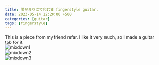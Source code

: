 ```yaml
---
title: 陽だまりにて和む猫 fingerstyle guitar.
date: 2023-05-14 12:20:00 +500
categories: [guitar]
tags: [fingerstyle]
---
```


This is a piece from my friend refar. I like it very much, so I made a guitar tab for it.<br /> 
![mixdown1](https://puar-playground.github.io/assets/music_sheet/cat/cat_Page_1.png)<br /> 
![mixdown2](https://puar-playground.github.io/assets/music_sheet/cat/cat_Page_2.png)<br /> 
![mixdown3](https://puar-playground.github.io/assets/music_sheet/cat/cat_Page_3.png)